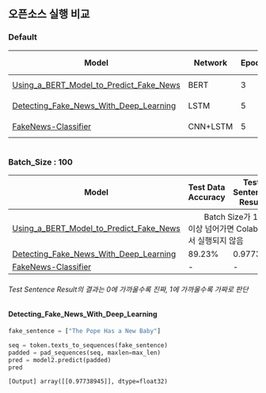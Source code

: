 ## 오픈소스 실행 비교

### Default
<table>
       <thead>
           <tr>
               <th>Model</th>
               <th>Network</th>
               <th>Epochs</th>
               <th>Batch Size</th>
               <th>Accuracy</th>
               <th>Data</th>
           </tr>
       </thead>
       <tbody>
           <tr>
               <td><a href="https://github.com/BlockchainTechnologyRnDLab/FakeNews/blob/master/Hanyoonjin/BERT/Using_a_BERT_Model_to_Predict_Fake_News.md">Using_a_BERT_Model_to_Predict_Fake_News</a></td>
               <td>BERT</td>
               <td>3</td>          
               <td>14</td>   
               <td>99.13%</td>  
               <td rowspan=3><a href="https://www.kaggle.com/c/fake-news/data?select=train.csv">kaggle Train.csv</a> </br><b>True</b> : 10,387 </br><b>Fake</b> : 10,413</td>
           </tr>
           <tr>
               <td><a href="https://github.com/BlockchainTechnologyRnDLab/FakeNews/blob/master/Hanyoonjin/Detecting_Fake_News_With_Deep_Learning_Open_Source.md">Detecting_Fake_News_With_Deep_Learning</a>
</td>
               <td>LSTM</td>
               <td>5</td>   
               <td>32</td>
               <td>89.92%</td>  
           </tr>
           <tr>
               <td><a href="https://github.com/BlockchainTechnologyRnDLab/FakeNews/blob/master/Hanyoonjin/FakeNews-Classifier_Open_Source.md">FakeNews-Classifier</a>
</td>
               <td>CNN+LSTM</td>
               <td>5</td>   
               <td>100</td>
               <td>94.13%</td>  
           </tr>
       </tbody>
</table>

#

### Batch_Size : 100
<table>
       <thead>
           <tr>
               <th>Model</th>
               <th>Test Data Accuracy</th>
               <th>Test Sentence Result</th>
           </tr>
       </thead>
       <tbody>
           <tr>
               <td><a href="https://github.com/BlockchainTechnologyRnDLab/FakeNews/blob/master/Hanyoonjin/BERT/Using_a_BERT_Model_to_Predict_Fake_News.md">Using_a_BERT_Model_to_Predict_Fake_News</a></td>  
               <td colspan=2>　　Batch Size가 14 이상 넘어가면 Colab에서 실행되지 않음　　</td>
           </tr>
           <tr>
               <td><a href="https://github.com/BlockchainTechnologyRnDLab/FakeNews/blob/master/Hanyoonjin/Detecting_Fake_News_With_Deep_Learning_Open_Source.md">Detecting_Fake_News_With_Deep_Learning</a>
</td>
               <td>89.23%</td>
               <td>0.9773</td>
           </tr>
           <tr>
               <td><a href="https://github.com/BlockchainTechnologyRnDLab/FakeNews/blob/master/Hanyoonjin/FakeNews-Classifier_Open_Source.md">FakeNews-Classifier</a>
</td>
               <td>-</td>
               <td>-</td>
           </tr>
       </tbody>
</table>

###### Test Sentence Result의 결과는 0에 가까울수록 진짜, 1에 가까울수록 가짜로 판단



#### Detecting_Fake_News_With_Deep_Learning
```python
fake_sentence = ["The Pope Has a New Baby"]

seq = token.texts_to_sequences(fake_sentence)
padded = pad_sequences(seq, maxlen=max_len)
pred = model2.predict(padded)
pred
```

```
[Output] array([[0.97738945]], dtype=float32)
```
